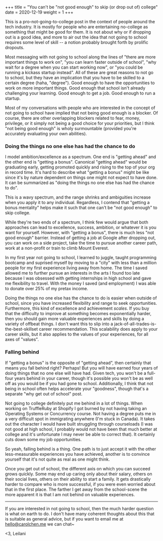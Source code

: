 +++
title = "You can't be \"not good enough\" to skip (or drop out of) college"
date = 2020-12-19
weight = 1
+++

This is a pro-not-going-to-college post in the context of people around the tech industry. It is mostly for people who are entertaining no-college as something that might be good for them. It is not about why or if dropping out is a good idea, and more to air out the idea that not going to school requires some level of skill -- a notion probably brought forth by prolific dropouts. 

Most messaging with not going to school along the lines of "there are more important things to work on", "you can learn faster outside of school", "why wait for a degree when you can start working now", or "you could be running a kickass startup instead". All of these are great reasons to not go to school, but they have an implication that you have to be skilled to a certain degree (haha, "degree"). Good enough to have the opportunities to work on more important things. Good enough that school isn't already challenging your learning. Good enough to get a job. Good enough to run a startup. 

Most of my conversations with people who are interested in the concept of not going to school have implied that not being good enough is a blocker. Of course, there are other overlapping blockers related to fear, money, privilege, or it simply not being a good choice for your priorities, but I think "not being good enough" is wholy surmountable (provided you're accurately evaluating your own abilities). 

### Doing the things no one else has had the chance to do

I model ambition/excellence as a spectrum. One end is "getting ahead" and the other end is "getting a bonus". Canonical "getting ahead" would be graduating early, getting promoted quickly and rising to the top of your org in record time. It's hard to describe what "getting a bonus" might be like since it's by nature dependent on things one might not expect to have done. It can be summarized as "doing the things no one else has had the chance to do". 

This is a wavy spectrum, and the range shrinks and ambiguities increase when you apply it to any individual. Regardless, I contend that "getting a bonus mentality" helps make it such that one can't be "not good enough" to skip college. 

While they're two ends of a spectrum, I think few would argue that both approaches can lead to excellence, success, ambition, or whatever it is you want for yourself. However, with "getting a bonus", there is much less "not good enough" barrier. Instead of getting a job at Google after dropping out, you can work on a side project, take the time to pursue another career path, work at a non-profit or train to climb Mount Everest.

In my first year not going to school, I learned to juggle, taught programming bootcamp and suprised myself by moving to a "city" with less than a million people for my first experience living away from home. The time I saved allowed me to further pursue an interests in the arts I found too late because I was obsessed with getting internships in high school and gave me flexibility to travel. With the money I saved (and employment) I was able to donate over 25% of my pretax income. 

Doing the things no one else has the chance to do is easier when outside of school, since you have increased flexibility and range to seek opportunities. Furthermore, this kind of excellence and achievement *scales*. If you buy that the difficulty to improve at something becomes exponentially harder, then you should gain more valuable experiences and skills by doing a variety of offbeat things. I don't want this to slip into a jack-of-all-trades-is-the-best-skillset career recommendation. This scalability does apply to your career skills, but it also applies to the values of your experiences, for all axes of "values". 

### Falling behind 

If "getting a bonus" is the opposite of "getting ahead", then certainly that means you fall behind right? Perhaps! But you will have earned four years of doing things that no one else will have had. Given tech, you won't be a full-four years behind in your career, though it's possible you won't be as well off as you would be if you had gone to school. Additionally, I think that not being in school often helps accelerate your "goodness", though that's a separate "why get out of school" post. 

Not going to college definitely put me behind in a lot of things. When working on TruffleRuby at Shopify I got burned by not having taking an Operating Systems or Concurrency course. Not having a degree puts me in a very difficult spot in immigrating anywhere (I'm stuck in Canada). It takes out the character I would have built struggling through courseloads (I was not good at high school, I probably would not have been that much better at college and it's unfortunate I may never be able to correct that). It certainly cuts down some my job opportunities. 

So yeah, falling behind is a thing. One path is to just accept it with the other less-measurable experiences you have achieved, another is to convince yourself that it's not quite as real as one might think. 

Once you get out of school, the different axis on which you can succeed grows quickly. Some may end up caring only about their salary, others on their social lives, others on their ability to start a family. It gets drastically harder to compare who is more successful, if you were even worried about that in the first place. The farther I get away from the school-scene the more apparent it is that I am not behind on valuable experiences.

----

If you are interested in not going to school, then the much harder question is what on earth to do. I don't have many coherent thoughts about this that is suitable as general advice, but if you want to email me at hello@carolchen.me we can chat~

<3, 
Leilani